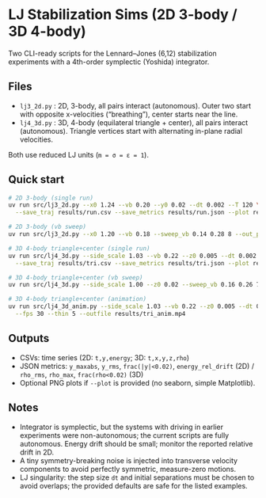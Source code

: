 # LJ Stabilization Sims (2D 3-body / 3D 4-body)

Two CLI-ready scripts for the Lennard–Jones (6,12) stabilization experiments with a 4th-order symplectic (Yoshida) integrator.

## Files

- `lj3_2d.py` : 2D, 3-body, all pairs interact (autonomous). Outer two start with opposite x-velocities (“breathing”), center starts near the line.
- `lj4_3d.py` : 3D, 4-body (equilateral triangle + center), all pairs interact (autonomous). Triangle vertices start with alternating in-plane radial velocities.

Both use reduced LJ units (`m = σ = ε = 1`).

## Quick start

```bash
# 2D 3-body (single run)
uv run src/lj3_2d.py --x0 1.24 --vb 0.20 --y0 0.02 --dt 0.002 --T 120 \
  --save_traj results/run.csv --save_metrics results/run.json --plot results/run.png

# 2D 3-body (vb sweep)
uv run src/lj3_2d.py --x0 1.20 --vb 0.18 --sweep_vb 0.14 0.28 8 --out_prefix results/sweep_case

# 3D 4-body triangle+center (single run)
uv run src/lj4_3d.py --side_scale 1.03 --vb 0.22 --z0 0.005 --dt 0.002 --T 80 \
  --save_traj results/tri.csv --save_metrics results/tri.json --plot results/tri.png

# 3D 4-body triangle+center (vb sweep)
uv run src/lj4_3d.py --side_scale 1.00 --z0 0.02 --sweep_vb 0.16 0.26 7 --out_prefix results/tri_sweep

# 3D 4-body triangle+center (animation)
uv run src/lj4_3d_anim.py --side_scale 1.03 --vb 0.22 --z0 0.005 --dt 0.002 --T 60 \
  --fps 30 --thin 5 --outfile results/tri_anim.mp4
```

## Outputs

- CSVs: time series (2D: `t,y,energy`; 3D: `t,x,y,z,rho`)
- JSON metrics: `y_maxabs`, `y_rms`, `frac(|y|<0.02)`, `energy_rel_drift` (2D) / `rho_rms`, `rho_max`, `frac(rho<0.02)` (3D)
- Optional PNG plots if `--plot` is provided (no seaborn, simple Matplotlib).

## Notes

- Integrator is symplectic, but the systems with driving in earlier experiments were non-autonomous; the current scripts are fully autonomous. Energy drift should be small; monitor the reported relative drift in 2D.
- A tiny symmetry-breaking noise is injected into transverse velocity components to avoid perfectly symmetric, measure-zero motions.
- LJ singularity: the step size `dt` and initial separations must be chosen to avoid overlaps; the provided defaults are safe for the listed examples.
